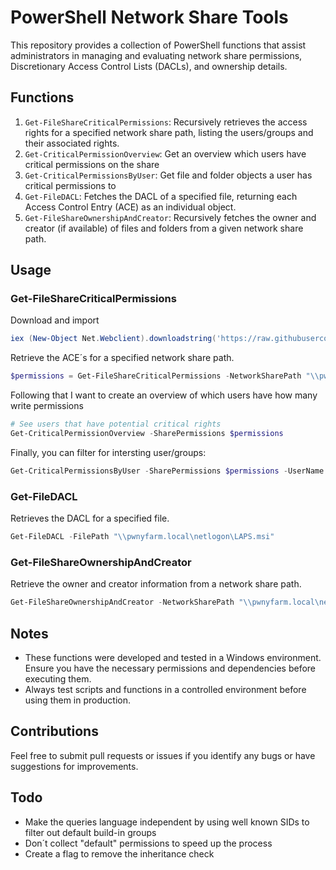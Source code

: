 # PowerShell Network Share Tools

This repository provides a collection of PowerShell functions that assist administrators in managing and evaluating network share permissions, Discretionary Access Control Lists (DACLs), and ownership details.

## Functions

1. `Get-FileShareCriticalPermissions`: Recursively retrieves the access rights for a specified network share path, listing the users/groups and their associated rights.
2. `Get-CriticalPermissionOverview`: Get an overview which users have critical permissions on the share
3. `Get-CriticalPermissionsByUser`: Get file and folder objects a user has critical permissions to
4. `Get-FileDACL`: Fetches the DACL of a specified file, returning each Access Control Entry (ACE) as an individual object.
5. `Get-FileShareOwnershipAndCreator`: Recursively fetches the owner and creator (if available) of files and folders from a given network share path.

## Usage

### Get-FileShareCriticalPermissions

Download and import
```powershell
iex (New-Object Net.Webclient).downloadstring('https://raw.githubusercontent.com/michiiii/Get-FileShareAccessRights/main/Get-FileShareAccessRights.ps1')
```

Retrieve the ACE´s for a specified network share path.

```powershell
$permissions = Get-FileShareCriticalPermissions -NetworkSharePath "\\pwnyfarm.local\netlogon"
```

Following that I want to create an overview of which users have how many write permissions

```powershell
# See users that have potential critical rights
Get-CriticalPermissionOverview -SharePermissions $permissions
```

Finally, you can filter for intersting user/groups:
```powershell
Get-CriticalPermissionsByUser -SharePermissions $permissions -UserName "Authenticated Users"
```

### Get-FileDACL

Retrieves the DACL for a specified file.

```powershell
Get-FileDACL -FilePath "\\pwnyfarm.local\netlogon\LAPS.msi"
```

### Get-FileShareOwnershipAndCreator
Retrieve the owner and creator information from a network share path.

```powershell
Get-FileShareOwnershipAndCreator -NetworkSharePath "\\pwnyfarm.local\netlogon"
```

## Notes
- These functions were developed and tested in a Windows environment. Ensure you have the necessary permissions and dependencies before executing them.
- Always test scripts and functions in a controlled environment before using them in production.

## Contributions

Feel free to submit pull requests or issues if you identify any bugs or have suggestions for improvements.


## Todo
- Make the queries language independent by using well known SIDs to filter out default build-in groups
- Don´t collect "default" permissions to speed up the process
- Create a flag to remove the inheritance check
